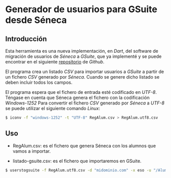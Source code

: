 # Generador de usuarios para GSuite desde Séneca

## Introducción

Esta herramienta es una nueva implementación, en _Dart_, del software de migración de usuarios de _Séneca_ a _GSuite_, que ya implementé y se puede encontrar en el siguiente [repositorio](https://github.com/jramireziesgb/gsusuarios) de _Github_.

El programa crea un listado _CSV_ para importar usuarios a _GSuite_ a partir de un fichero _CSV_ generado por _Séneca_. Cuando se genere dicho listado se deben incluir todos los campos.

El programa espera que el fichero de entrada esté codificado en _UTF-8_. Téngase en cuenta que Séneca genera el fichero con la codificación _Windows-1252_ Para convertir el fichero _CSV_ generado por _Séneca_ a _UTF-8_ se puede utilizar el siguiente comando _Linux_:

```bash
$ iconv -f "windows-1252" -t "UTF-8" RegAlum.csv > RegAlum.utf8.csv
```

## Uso

- RegAlum.csv: es el fichero que genera Séneca con los alumnos que vamos a importar.

- listado-gsuite.csv: es el fichero que importaremos en GSuite.

```bash
$ userstogsuite -f RegAlum.utf8.csv -d "midominio.com" -x eso -u "/Alumnos/ESO" > listado-gsuite.csv
```
